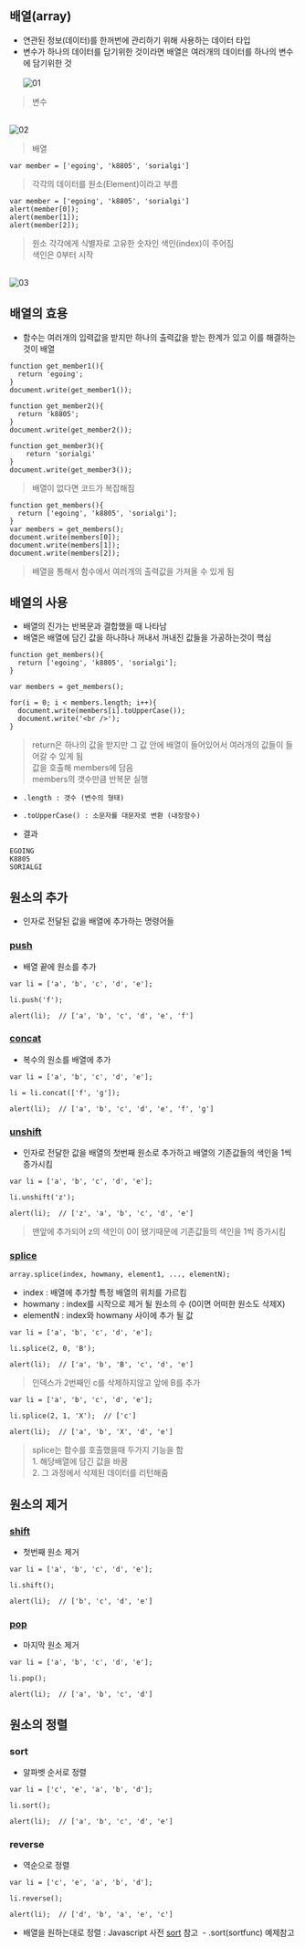 ## 배열(array)
- 연관된 정보(데이터)를 한꺼번에 관리하기 위해 사용하는 데이터 타입
- 변수가 하나의 데이터를 담기위한 것이라면 배열은 여러개의 데이터를 하나의 변수에 담기위한 것<br/>
<br/>![01](images/js19.png)
> 변수<br/>

<br/>![02](images/js20.png)
> 배열

```
var member = ['egoing', 'k8805', 'sorialgi']
```
> 각각의 데이터를 원소(Element)이라고 부름
```
var member = ['egoing', 'k8805', 'sorialgi']
alert(member[0]);
alert(member[1]);
alert(member[2]);
```
> 원소 각각에게 식별자로 고유한 숫자인 색인(index)이 주어짐<br />색인은 0부터 시작

<br/>![03](images/js21.png)<br/>


## 배열의 효용
- 함수는 여러개의 입력값을 받지만 하나의 출력값을 받는 한계가 있고 이를 해결하는것이 배열
```
function get_member1(){
  return 'egoing';
}
document.write(get_member1());
 
function get_member2(){
  return 'k8805';
}
document.write(get_member2());
  
function get_member3(){
    return 'sorialgi'
}
document.write(get_member3());
```
> 배열이 없다면 코드가 복잡해짐

```
function get_members(){
  return ['egoing', 'k8805', 'sorialgi'];
}
var members = get_members();
document.write(members[0]);
document.write(members[1]);
document.write(members[2]);
```
> 배열을 통해서 함수에서 여러개의 출력값을 가져올 수 있게 됨


## 배열의 사용
- 배열의 진가는 반복문과 결합했을 때 나타남
- 배열은 배열에 담긴 값을 하나하나 꺼내서 꺼내진 값들을 가공하는것이 핵심
```
function get_members(){
  return ['egoing', 'k8805', 'sorialgi'];
}

var members = get_members();

for(i = 0; i < members.length; i++){
  document.write(members[i].toUpperCase());   
  document.write('<br />');
}
```
> return은 하나의 값을 받지만 그 값 안에 배열이 들어있어서 여러개의 값들이 들어갈 수 있게 됨<br />값을 호출해 members에 담음<br />members의 갯수만큼 반복문 실행

- `.length : 갯수 (변수의 형태)`
- `.toUpperCase() : 소문자를 대문자로 변환 (내장함수)`

- 결과
```
EGOING
K8805
SORIALGI
```


## 원소의 추가
- 인자로 전달된 값을 배열에 추가하는 명령어들
### [push](https://opentutorials.org/course/50/105)
- 배열 끝에 원소를 추가
```
var li = ['a', 'b', 'c', 'd', 'e'];

li.push('f');

alert(li);  // ['a', 'b', 'c', 'd', 'e', 'f']
```

### [concat](https://opentutorials.org/course/50/102)
- 복수의 원소를 배열에 추가
```
var li = ['a', 'b', 'c', 'd', 'e'];

li = li.concat(['f', 'g']);

alert(li);  // ['a', 'b', 'c', 'd', 'e', 'f', 'g']
```


### [unshift](https://opentutorials.org/course/50/112)
- 인자로 전달한 값을 배열의 첫번째 원소로 추가하고 배열의 기존값들의 색인을 1씩 증가시킴
```
var li = ['a', 'b', 'c', 'd', 'e'];

li.unshift('z');

alert(li);  // ['z', 'a', 'b', 'c', 'd', 'e']
```
> 맨앞에 추가되어 z의 색인이 0이 됐기때문에 기존값들의 색인을 1씩 증가시킴


### [splice](https://opentutorials.org/course/50/110)
```
array.splice(index, howmany, element1, ..., elementN);
```
- index : 배열에 추가할 특정 배열의 위치를 가르킴
- howmany : index를 시작으로 제거 될 원소의 수 (0이면 어떠한 원소도 삭제X)
- elementN : index와 howmany 사이에 추가 될 값
```
var li = ['a', 'b', 'c', 'd', 'e'];

li.splice(2, 0, 'B');

alert(li);  // ['a', 'b', 'B', 'c', 'd', 'e']
```
> 인덱스가 2번째인 c를 삭제하지않고 앞에 B를 추가

```
var li = ['a', 'b', 'c', 'd', 'e'];

li.splice(2, 1, 'X');  // ['c']

alert(li);  // ['a', 'b', 'X', 'd', 'e']
```
> splice는 함수를 호출했을때 두가지 기능을 함<br/>1. 해당배열에 담긴 값을 바꿈<br/>2. 그 과정에서 삭제된 데이터를 리턴해줌


## 원소의 제거
### [shift](https://opentutorials.org/course/50/107)
- 첫번째 원소 제거
```
var li = ['a', 'b', 'c', 'd', 'e'];

li.shift();

alert(li);  // ['b', 'c', 'd', 'e']
```

### [pop](https://opentutorials.org/course/50/104)
- 마지막 원소 제거
```
var li = ['a', 'b', 'c', 'd', 'e'];

li.pop();

alert(li);  // ['a', 'b', 'c', 'd']
```


## 원소의 정렬
### sort
- 알파벳 순서로 정렬
```
var li = ['c', 'e', 'a', 'b', 'd'];

li.sort();

alert(li);  // ['a', 'b', 'c', 'd', 'e']
```

### reverse
- 역순으로 정렬
```
var li = ['c', 'e', 'a', 'b', 'd'];

li.reverse();

alert(li);  // ['d', 'b', 'a', 'e', 'c']
```

- 배열을 원하는대로 정렬 : Javascript 사전 [sort](https://opentutorials.org/course/50/109) 참고
  - .sort(sortfunc) 예제참고

